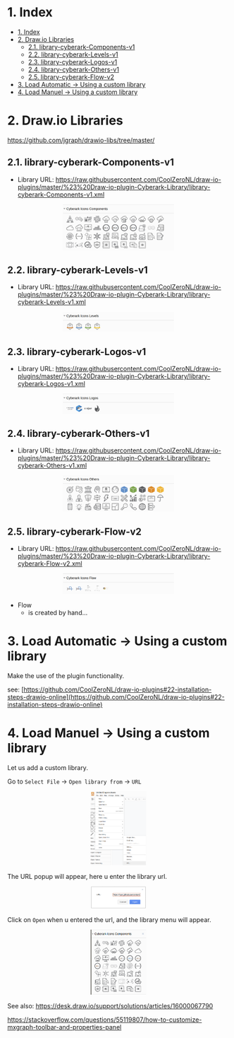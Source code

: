 
# 1. Index

<!-- TOC -->

- [1. Index](#1-index)
- [2. Draw.io Libraries](#2-drawio-libraries)
    - [2.1. library-cyberark-Components-v1](#21-library-cyberark-components-v1)
    - [2.2. library-cyberark-Levels-v1](#22-library-cyberark-levels-v1)
    - [2.3. library-cyberark-Logos-v1](#23-library-cyberark-logos-v1)
    - [2.4. library-cyberark-Others-v1](#24-library-cyberark-others-v1)
    - [2.5. library-cyberark-Flow-v2](#25-library-cyberark-flow-v2)
- [3. Load Automatic -> Using a custom library](#3-load-automatic---using-a-custom-library)
- [4. Load Manuel -> Using a custom library](#4-load-manuel---using-a-custom-library)

<!-- /TOC -->

# 2. Draw.io Libraries

https://github.com/jgraph/drawio-libs/tree/master/

## 2.1. library-cyberark-Components-v1
- Library URL: https://raw.githubusercontent.com/CoolZeroNL/draw-io-plugins/master/%23%20Draw-io-plugin-Cyberark-Library/library-cyberark-Components-v1.xml

<p align="center">
    <img width="50%" src="./readme.images/lib-components.png">
</p>

## 2.2. library-cyberark-Levels-v1
- Library URL: https://raw.githubusercontent.com/CoolZeroNL/draw-io-plugins/master/%23%20Draw-io-plugin-Cyberark-Library/library-cyberark-Levels-v1.xml  

<p align="center">
    <img width="50%" src="./readme.images/lib-levels.png">
</p>

## 2.3. library-cyberark-Logos-v1
- Library URL: https://raw.githubusercontent.com/CoolZeroNL/draw-io-plugins/master/%23%20Draw-io-plugin-Cyberark-Library/library-cyberark-Logos-v1.xml  

<p align="center">
    <img width="50%" src="./readme.images/lib-logos.png">
</p>

## 2.4. library-cyberark-Others-v1
- Library URL: https://raw.githubusercontent.com/CoolZeroNL/draw-io-plugins/master/%23%20Draw-io-plugin-Cyberark-Library/library-cyberark-Others-v1.xml  

<p align="center">
    <img width="50%" src="./readme.images/lib-others.png">
</p>

## 2.5. library-cyberark-Flow-v2
- Library URL: https://raw.githubusercontent.com/CoolZeroNL/draw-io-plugins/master/%23%20Draw-io-plugin-Cyberark-Library/library-cyberark-Flow-v2.xml

<p align="center">
    <img width="50%" src="./readme.images/lib-flows.png">
</p>

- Flow
    - is created by hand...

# 3. Load Automatic -> Using a custom library
Make the use of the plugin functionality.

see: [https://github.com/CoolZeroNL/draw-io-plugins#22-installation-steps-drawio-online](https://github.com/CoolZeroNL/draw-io-plugins#22-installation-steps-drawio-online)

# 4. Load Manuel -> Using a custom library

Let us add a custom library.

Go to `Select File` -> `Open library from` -> `URL`

<p align="center">
    <img width="25%" src="./readme.images/file-open-library-from-url.png">
</p>

The URL popup will appear, here u enter the library url.

<p align="center">
    <img width="25%" src="./readme.images/url.png">
</p>

Click on `Open` when u entered the url, and the library menu will appear.

<p align="center">
    <img width="25%" src="./readme.images/library-added.png">
</p>

See also: https://desk.draw.io/support/solutions/articles/16000067790




<!-- Rule:
https://desk.draw.io/support/solutions/articles/16000079239

```
editableCssRules=.*;
```

1. create new libary
2. add SVG
3. save to device
4. click on the new added img (so that the image is selected and showing on drawing)
5. select the image
6. edit style
7. add `editableCssRules=.*;` after images;
8. click on apply
9. click on the + icon in the Libary -->


https://stackoverflow.com/questions/55119807/how-to-customize-mxgraph-toolbar-and-properties-panel